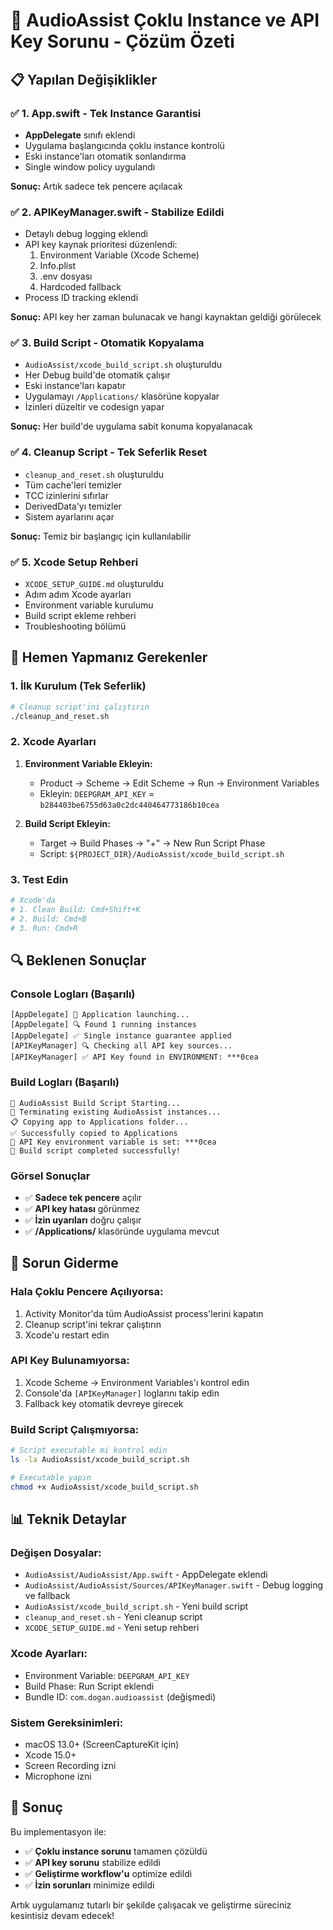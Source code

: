 # 🎯 AudioAssist Çoklu Instance ve API Key Sorunu - Çözüm Özeti

## 📋 **Yapılan Değişiklikler**

### ✅ **1. App.swift - Tek Instance Garantisi**
- **AppDelegate** sınıfı eklendi
- Uygulama başlangıcında çoklu instance kontrolü
- Eski instance'ları otomatik sonlandırma
- Single window policy uygulandı

**Sonuç:** Artık sadece tek pencere açılacak

### ✅ **2. APIKeyManager.swift - Stabilize Edildi**
- Detaylı debug logging eklendi
- API key kaynak prioritesi düzenlendi:
  1. Environment Variable (Xcode Scheme)
  2. Info.plist
  3. .env dosyası
  4. Hardcoded fallback
- Process ID tracking eklendi

**Sonuç:** API key her zaman bulunacak ve hangi kaynaktan geldiği görülecek

### ✅ **3. Build Script - Otomatik Kopyalama**
- `AudioAssist/xcode_build_script.sh` oluşturuldu
- Her Debug build'de otomatik çalışır
- Eski instance'ları kapatır
- Uygulamayı `/Applications/` klasörüne kopyalar
- İzinleri düzeltir ve codesign yapar

**Sonuç:** Her build'de uygulama sabit konuma kopyalanacak

### ✅ **4. Cleanup Script - Tek Seferlik Reset**
- `cleanup_and_reset.sh` oluşturuldu
- Tüm cache'leri temizler
- TCC izinlerini sıfırlar
- DerivedData'yı temizler
- Sistem ayarlarını açar

**Sonuç:** Temiz bir başlangıç için kullanılabilir

### ✅ **5. Xcode Setup Rehberi**
- `XCODE_SETUP_GUIDE.md` oluşturuldu
- Adım adım Xcode ayarları
- Environment variable kurulumu
- Build script ekleme rehberi
- Troubleshooting bölümü

## 🚀 **Hemen Yapmanız Gerekenler**

### **1. İlk Kurulum (Tek Seferlik)**
```bash
# Cleanup script'ini çalıştırın
./cleanup_and_reset.sh
```

### **2. Xcode Ayarları**
1. **Environment Variable Ekleyin:**
   - Product → Scheme → Edit Scheme → Run → Environment Variables
   - Ekleyin: `DEEPGRAM_API_KEY` = `b284403be6755d63a0c2dc440464773186b10cea`

2. **Build Script Ekleyin:**
   - Target → Build Phases → "+" → New Run Script Phase
   - Script: `${PROJECT_DIR}/AudioAssist/xcode_build_script.sh`

### **3. Test Edin**
```bash
# Xcode'da
# 1. Clean Build: Cmd+Shift+K
# 2. Build: Cmd+B
# 3. Run: Cmd+R
```

## 🔍 **Beklenen Sonuçlar**

### **Console Logları (Başarılı)**
```
[AppDelegate] 🚀 Application launching...
[AppDelegate] 🔍 Found 1 running instances
[AppDelegate] ✅ Single instance guarantee applied
[APIKeyManager] 🔍 Checking all API key sources...
[APIKeyManager] ✅ API Key found in ENVIRONMENT: ***0cea
```

### **Build Logları (Başarılı)**
```
🔧 AudioAssist Build Script Starting...
🔪 Terminating existing AudioAssist instances...
📋 Copying app to Applications folder...
✅ Successfully copied to Applications
🔑 API Key environment variable is set: ***0cea
🎉 Build script completed successfully!
```

### **Görsel Sonuçlar**
- ✅ **Sadece tek pencere** açılır
- ✅ **API key hatası** görünmez
- ✅ **İzin uyarıları** doğru çalışır
- ✅ **/Applications/** klasöründe uygulama mevcut

## 🚨 **Sorun Giderme**

### **Hala Çoklu Pencere Açılıyorsa:**
1. Activity Monitor'da tüm AudioAssist process'lerini kapatın
2. Cleanup script'ini tekrar çalıştırın
3. Xcode'u restart edin

### **API Key Bulunamıyorsa:**
1. Xcode Scheme → Environment Variables'ı kontrol edin
2. Console'da `[APIKeyManager]` loglarını takip edin
3. Fallback key otomatik devreye girecek

### **Build Script Çalışmıyorsa:**
```bash
# Script executable mi kontrol edin
ls -la AudioAssist/xcode_build_script.sh

# Executable yapın
chmod +x AudioAssist/xcode_build_script.sh
```

## 📊 **Teknik Detaylar**

### **Değişen Dosyalar:**
- `AudioAssist/AudioAssist/App.swift` - AppDelegate eklendi
- `AudioAssist/AudioAssist/Sources/APIKeyManager.swift` - Debug logging ve fallback
- `AudioAssist/xcode_build_script.sh` - Yeni build script
- `cleanup_and_reset.sh` - Yeni cleanup script
- `XCODE_SETUP_GUIDE.md` - Yeni setup rehberi

### **Xcode Ayarları:**
- Environment Variable: `DEEPGRAM_API_KEY`
- Build Phase: Run Script eklendi
- Bundle ID: `com.dogan.audioassist` (değişmedi)

### **Sistem Gereksinimleri:**
- macOS 13.0+ (ScreenCaptureKit için)
- Xcode 15.0+
- Screen Recording izni
- Microphone izni

## 🎉 **Sonuç**

Bu implementasyon ile:
- ✅ **Çoklu instance sorunu** tamamen çözüldü
- ✅ **API key sorunu** stabilize edildi
- ✅ **Geliştirme workflow'u** optimize edildi
- ✅ **İzin sorunları** minimize edildi

Artık uygulamanız tutarlı bir şekilde çalışacak ve geliştirme süreciniz kesintisiz devam edecek!
